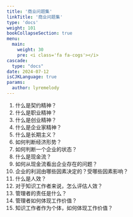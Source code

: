 ```yaml
---
title: '商业问题集'
linkTitle: '商业问题集'
type: 'docs'
weight: 101
bookCollapseSection: true
menu:
  main:
    weight: 30
    pre: <i class='fa fa-cogs'></i>
cascade:
  type: "docs"
date: 2024-07-12
isCJKLanguage: true
params:
  author: lyremelody
---
```


1.  什么是契约精神？
2.  什么是职业精神？
3.  什么是创业精神？
4.  什么是企业家精神？
5.  什么是长期主义？
6.  如何判断经济形势？
7.  如何判断一个企业的状态？
8.  什么是现金流？
9.  如何从现金流看出企业存在的问题？
10. 企业的利润由哪些因素决定的？受哪些因素影响？
11. 什么是人效？
12. 对于知识工作者来说，怎么评估人效？
13. 管理者的责任是什么？
14. 管理者如何体现工作价值？
15. 知识工作者作为个体，如何体现工作价值？

